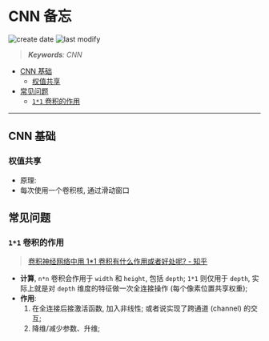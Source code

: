 CNN 备忘
===
<!--START_SECTION:badge-->
![create date](https://img.shields.io/static/v1?label=create%20date&message=2022-05-xx&label_color=gray&color=lightsteelblue&style=flat-square)
![last modify](https://img.shields.io/static/v1?label=last%20modify&message=2025-09-19%2004%3A11%3A35&label_color=gray&color=thistle&style=flat-square)
<!--END_SECTION:badge-->
<!--info
top: false
draft: true
hidden: true
tags: [dl_model]
-->

> ***Keywords**: CNN*

<!--START_SECTION:toc-->
- [CNN 基础](#cnn-基础)
    - [权值共享](#权值共享)
- [常见问题](#常见问题)
    - [`1*1` 卷积的作用](#11-卷积的作用)
<!--END_SECTION:toc-->

---

## CNN 基础

### 权值共享
- 原理:
- 每次使用一个卷积核, 通过滑动窗口


## 常见问题

### `1*1` 卷积的作用
> [卷积神经网络中用 1*1 卷积有什么作用或者好处呢? - 知乎](https://www.zhihu.com/question/56024942)

- **计算**, `n*n` 卷积会作用于 `width` 和 `height`, 包括 `depth`; `1*1` 则仅用于 `depth`, 实际上就是对 `depth` 维度的特征做一次全连接操作 (每个像素位置共享权重);
- **作用**:
    1. 在全连接后接激活函数, 加入非线性; 或者说实现了跨通道 (channel) 的交互;
    2. 降维/减少参数、升维;